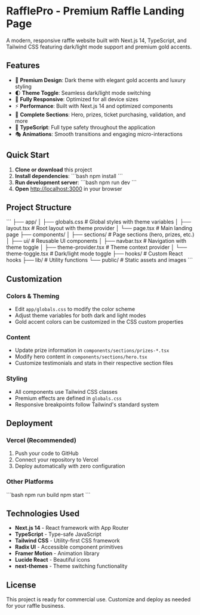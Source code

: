 # RafflePro - Premium Raffle Landing Page

A modern, responsive raffle website built with Next.js 14, TypeScript, and Tailwind CSS featuring dark/light mode support and premium gold accents.

## Features

- 🎨 **Premium Design**: Dark theme with elegant gold accents and luxury styling
- 🌓 **Theme Toggle**: Seamless dark/light mode switching
- 📱 **Fully Responsive**: Optimized for all device sizes
- ⚡ **Performance**: Built with Next.js 14 and optimized components
- 🎯 **Complete Sections**: Hero, prizes, ticket purchasing, validation, and more
- 🔧 **TypeScript**: Full type safety throughout the application
- 🎭 **Animations**: Smooth transitions and engaging micro-interactions

## Quick Start

1. **Clone or download** this project
2. **Install dependencies**:
   \`\`\`bash
   npm install
   \`\`\`
3. **Run development server**:
   \`\`\`bash
   npm run dev
   \`\`\`
4. **Open** [http://localhost:3000](http://localhost:3000) in your browser

## Project Structure

\`\`\`
├── app/
│   ├── globals.css          # Global styles with theme variables
│   ├── layout.tsx           # Root layout with theme provider
│   └── page.tsx             # Main landing page
├── components/
│   ├── sections/            # Page sections (hero, prizes, etc.)
│   ├── ui/                  # Reusable UI components
│   ├── navbar.tsx           # Navigation with theme toggle
│   ├── theme-provider.tsx   # Theme context provider
│   └── theme-toggle.tsx     # Dark/light mode toggle
├── hooks/                   # Custom React hooks
├── lib/                     # Utility functions
└── public/                  # Static assets and images
\`\`\`

## Customization

### Colors & Theming
- Edit `app/globals.css` to modify the color scheme
- Adjust theme variables for both dark and light modes
- Gold accent colors can be customized in the CSS custom properties

### Content
- Update prize information in `components/sections/prizes-*.tsx`
- Modify hero content in `components/sections/hero.tsx`
- Customize testimonials and stats in their respective section files

### Styling
- All components use Tailwind CSS classes
- Premium effects are defined in `globals.css`
- Responsive breakpoints follow Tailwind's standard system

## Deployment

### Vercel (Recommended)
1. Push your code to GitHub
2. Connect your repository to Vercel
3. Deploy automatically with zero configuration

### Other Platforms
\`\`\`bash
npm run build
npm start
\`\`\`

## Technologies Used

- **Next.js 14** - React framework with App Router
- **TypeScript** - Type-safe JavaScript
- **Tailwind CSS** - Utility-first CSS framework
- **Radix UI** - Accessible component primitives
- **Framer Motion** - Animation library
- **Lucide React** - Beautiful icons
- **next-themes** - Theme switching functionality

## License

This project is ready for commercial use. Customize and deploy as needed for your raffle business.
